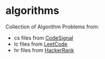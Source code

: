 # algorithms

Collection of Algorithm Problems from:

- cs files from [CodeSignal](https://codesignal.com/)
- lc files from [LeetCode](https://leetcode.com/)
- hr files from [HackerRank](https://www.hackerrank.com/)
